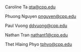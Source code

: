 Caroline Ta
qta@cpp.edu

Phuong Nguyen
pnguyen@cpp.edu

Paul Vuong
ddvuong@cpp.edu

Nathan Tran
nathant1@cpp.edu

Thet Hlaing Phyo
tphyo@cpp.edu